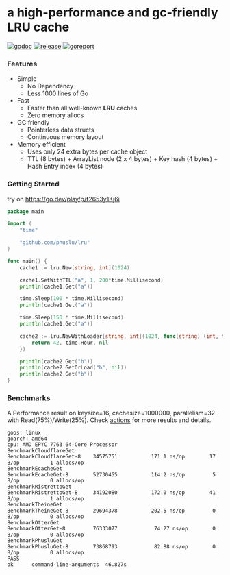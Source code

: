 # a high-performance and gc-friendly LRU cache

[![godoc][godoc-img]][godoc] [![release][release-img]][release] [![goreport][goreport-img]][goreport]

### Features

* Simple
    - No Dependency
    - Less 1000 lines of Go
* Fast
    - Faster than all well-known **LRU** caches
    - Zero memory allocs 
* GC friendly
    - Pointerless data structs
    - Continuous memory layout
* Memory efficient
    - Uses only 24 extra bytes per cache object
    - TTL (8 bytes) + ArrayList node (2 x 4 bytes) + Key hash (4 bytes) + Hash Entry index (4 bytes)

### Getting Started

try on https://go.dev/play/p/f2653y1Kj6i
```go
package main

import (
	"time"

	"github.com/phuslu/lru"
)

func main() {
	cache1 := lru.New[string, int](1024)

	cache1.SetWithTTL("a", 1, 200*time.Millisecond)
	println(cache1.Get("a"))

	time.Sleep(100 * time.Millisecond)
	println(cache1.Get("a"))

	time.Sleep(150 * time.Millisecond)
	println(cache1.Get("a"))

	cache2 := lru.NewWithLoader[string, int](1024, func(string) (int, time.Duration, error) {
		return 42, time.Hour, nil
	})

	println(cache2.Get("b"))
	println(cache2.GetOrLoad("b", nil))
	println(cache2.Get("b"))
}
```

### Benchmarks

A Performance result on keysize=16, cachesize=1000000, parallelism=32 with Read(75%)/Write(25%). Check [actions][actions] for more results and details.
```
goos: linux
goarch: amd64
cpu: AMD EPYC 7763 64-Core Processor                
BenchmarkCloudflareGet
BenchmarkCloudflareGet-8   	34575751	       171.1 ns/op	      17 B/op	       1 allocs/op
BenchmarkEcacheGet
BenchmarkEcacheGet-8       	52730455	       114.2 ns/op	       5 B/op	       0 allocs/op
BenchmarkRistrettoGet
BenchmarkRistrettoGet-8    	34192080	       172.0 ns/op	      41 B/op	       1 allocs/op
BenchmarkTheineGet
BenchmarkTheineGet-8       	29694378	       202.5 ns/op	       0 B/op	       0 allocs/op
BenchmarkOtterGet
BenchmarkOtterGet-8        	76333077	        74.27 ns/op	       0 B/op	       0 allocs/op
BenchmarkPhusluGet
BenchmarkPhusluGet-8       	73868793	        82.88 ns/op	       0 B/op	       0 allocs/op
PASS
ok  	command-line-arguments	46.827s
```

[godoc-img]: http://img.shields.io/badge/godoc-reference-blue.svg
[godoc]: https://godoc.org/github.com/phuslu/lru
[release-img]: https://img.shields.io/github/v/tag/phuslu/lru?label=release
[release]: https://github.com/phuslu/lru/releases
[goreport-img]: https://goreportcard.com/badge/github.com/phuslu/lru
[goreport]: https://goreportcard.com/report/github.com/phuslu/lru
[actions]: https://github.com/phuslu/lru/actions/workflows/benchmark.yml
